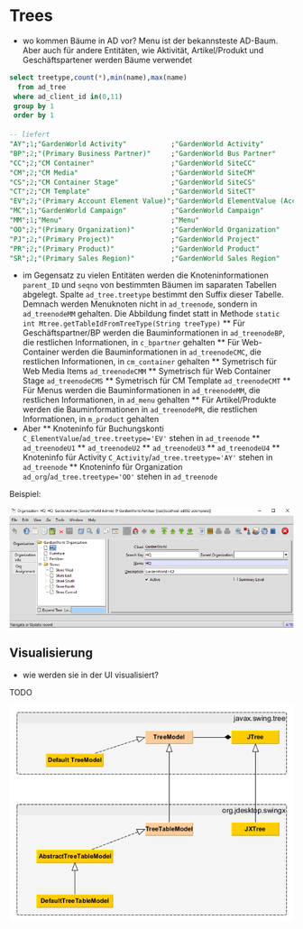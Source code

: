 # Trees

* wo kommen Bäume in AD vor? Menu ist der bekannsteste AD-Baum. Aber auch für andere Entitäten, wie Aktivität, Artikel/Produkt und Geschäftspartener werden Bäume verwendet

```sql
select treetype,count(*),min(name),max(name) 
  from ad_tree 
 where ad_client_id in(0,11)
 group by 1
 order by 1

-- liefert
"AY";1;"GardenWorld Activity"           ;"GardenWorld Activity"
"BP";2;"(Primary Business Partner)"     ;"GardenWorld Bus Partner"
"CC";2;"CM Container"                   ;"GardenWorld SiteCC"
"CM";2;"CM Media"                       ;"GardenWorld SiteCM"
"CS";2;"CM Container Stage"             ;"GardenWorld SiteCS"
"CT";2;"CM Template"                    ;"GardenWorld SiteCT"
"EV";2;"(Primary Account Element Value)";"GardenWorld ElementValue (Account, etc.)"
"MC";1;"GardenWorld Campaign"           ;"GardenWorld Campaign"
"MM";1;"Menu"                           ;"Menu"
"OO";2;"(Primary Organization)"         ;"GardenWorld Organization"
"PJ";2;"(Primary Project)"              ;"GardenWorld Project"
"PR";2;"(Primary Product)"              ;"GardenWorld Product"
"SR";2;"(Primary Sales Region)"         ;"GardenWorld Sales Region"

```

* im Gegensatz zu vielen Entitäten werden die Knoteninformationen ```parent_ID``` und ```seqno``` von bestimmten Bäumen im saparaten Tabellen abgelegt. Spalte  ```ad_tree.treetype``` bestimmt den Suffix dieser Tabelle. Demnach werden Menuknoten nicht in ```ad_treenode```, sondern in ```ad_treenodeMM``` gehalten. Die Abbildung findet statt in Methode ```static int Mtree.getTableIdFromTreeType(String treeType)```
** Für Geschäftspartner/BP werden die Bauminformationen in ```ad_treenodeBP```, die restlichen Informationen, in ```c_bpartner``` gehalten
** Für Web-Container werden die Bauminformationen in ```ad_treenodeCMC```, die restlichen Informationen, in ```cm_container``` gehalten
** Symetrisch für Web Media Items ```ad_treenodeCMM```
** Symetrisch für Web Container Stage ```ad_treenodeCMS```
** Symetrisch für CM Template ```ad_treenodeCMT```
** Für Menus werden die Bauminformationen in ```ad_treenodeMM```, die restlichen Informationen, in ```ad_menu``` gehalten
** Für Artikel/Produkte werden die Bauminformationen in ```ad_treenodePR```, die restlichen Informationen, in ```m_product``` gehalten
* Aber 
** Knoteninfo für Buchungskonti ```C_ElementValue```/```ad_tree.treetype='EV'``` stehen in ```ad_treenode``` 
** ```ad_treenodeU1```
** ```ad_treenodeU2```
** ```ad_treenodeU3```
** ```ad_treenodeU4```
** Knoteninfo für Activity ```C_Activity```/```ad_tree.treetype='AY'``` stehen in ```ad_treenode``` 
** Knoteninfo für Organization ```ad_org```/```ad_tree.treetype='OO'``` stehen in ```ad_treenode```

Beispiel:

![](../.gitbook/assets/AD_Org-tree.PNG)

## Visualisierung

* wie werden sie in der UI visualisiert?


TODO

![](../.gitbook/assets/JXTree.png)

